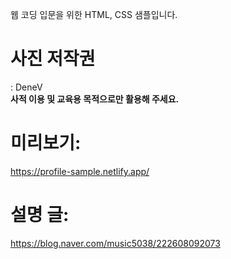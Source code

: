 웹 코딩 입문을 위한 HTML, CSS 샘플입니다.  

# 사진 저작권  
: DeneV  
**사적 이용 및 교육용 목적으로만 활용해 주세요.**  

# 미리보기:  
https://profile-sample.netlify.app/  

# 설명 글:  
https://blog.naver.com/music5038/222608092073  
